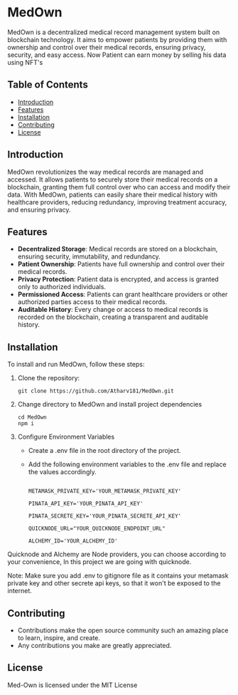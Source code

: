 # MedOwn

MedOwn is a decentralized medical record management system built on blockchain technology. It aims to empower patients by providing them with ownership and control over their medical
records, ensuring privacy, security, and easy access. Now Patient can earn money by selling his data using NFT's

## Table of Contents

- [Introduction](#introduction)
- [Features](#features)
- [Installation](#installation)
- [Contributing](#contributing)
- [License](#license)

## Introduction

MedOwn revolutionizes the way medical records are managed and accessed. It allows patients to securely store their medical records on a blockchain, granting them full control over who can access and modify their data. With MedOwn, patients can easily share their medical history with healthcare providers, reducing redundancy, improving treatment accuracy, and ensuring privacy.

## Features

- **Decentralized Storage**: Medical records are stored on a blockchain, ensuring security, immutability, and redundancy.
- **Patient Ownership**: Patients have full ownership and control over their medical records.
- **Privacy Protection**: Patient data is encrypted, and access is granted only to authorized individuals.
- **Permissioned Access**: Patients can grant healthcare providers or other authorized parties access to their medical records.
- **Auditable History**: Every change or access to medical records is recorded on the blockchain, creating a transparent and auditable history.

## Installation

To install and run MedOwn, follow these steps:

1. Clone the repository:

   ```shell
   git clone https://github.com/Atharv181/MedOwn.git

2. Change directory to MedOwn and install project dependencies
 
     ```shell 
     cd MedOwn
     npm i
3. Configure Environment Variables
   - Create a .env file in the root directory of the project.
   - Add the following environment variables to the .env file and replace the values accordingly.
  
     ```shell
     
     METAMASK_PRIVATE_KEY='YOUR_METAMASK_PRIVATE_KEY'

     PINATA_API_KEY='YOUR_PINATA_API_KEY'

     PINATA_SECRETE_KEY='YOUR_PINATA_SECRETE_API_KEY'

     QUICKNODE_URL="YOUR_QUICKNODE_ENDPOINT_URL"

     ALCHEMY_ID='YOUR_ALCHEMY_ID'

Quicknode and Alchemy are Node providers, you can choose according to your convenience, In this project we are going with quicknode.

Note: Make sure you add .env to gitignore file as it contains your metamask private key and other secrete api keys, so that it won't be exposed to the internet.

## Contributing

- Contributions make the open source community such an amazing place to learn, inspire, and create.
- Any contributions you make are greatly appreciated.

## License

Med-Own is licensed under the MIT License 

